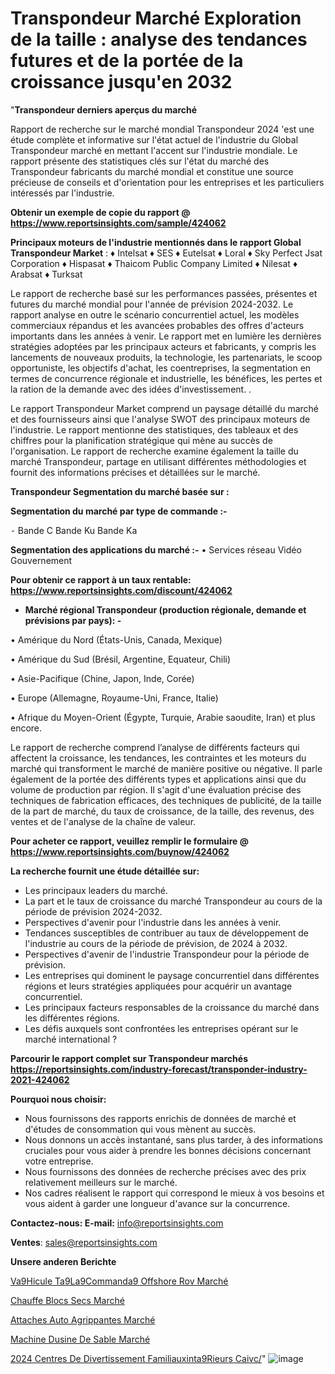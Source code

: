 # Transpondeur Marché Exploration de la taille : analyse des tendances futures et de la portée de la croissance jusqu'en 2032

"<strong>Transpondeur derniers aperçus du marché</strong>

Rapport de recherche sur le marché mondial Transpondeur 2024 'est une étude complète et informative sur l'état actuel de l'industrie du Global Transpondeur marché en mettant l'accent sur l'industrie mondiale. Le rapport présente des statistiques clés sur l'état du marché des Transpondeur fabricants du marché mondial et constitue une source précieuse de conseils et d'orientation pour les entreprises et les particuliers intéressés par l'industrie.

<strong>Obtenir un exemple de copie du rapport @ <a href=https://www.reportsinsights.com/sample/424062>https://www.reportsinsights.com/sample/424062</a></strong>

<strong>Principaux moteurs de l'industrie mentionnés dans le rapport Global Transpondeur Market</strong> :
♦ Intelsat
♦ SES
♦ Eutelsat
♦ Loral
♦ Sky Perfect Jsat Corporation
♦ Hispasat
♦ Thaicom Public Company Limited
♦ Nilesat
♦ Arabsat
♦ Turksat

Le rapport de recherche basé sur les performances passées, présentes et futures du marché mondial pour l'année de prévision 2024-2032. Le rapport analyse en outre le scénario concurrentiel actuel, les modèles commerciaux répandus et les avancées probables des offres d'acteurs importants dans les années à venir. Le rapport met en lumière les dernières stratégies adoptées par les principaux acteurs et fabricants, y compris les lancements de nouveaux produits, la technologie, les partenariats, le scoop opportuniste, les objectifs d'achat, les coentreprises, la segmentation en termes de concurrence régionale et industrielle, les bénéfices, les pertes et la ration de la demande avec des idées d'investissement. .

Le rapport Transpondeur Market comprend un paysage détaillé du marché et des fournisseurs ainsi que l'analyse SWOT des principaux moteurs de l'industrie. Le rapport mentionne des statistiques, des tableaux et des chiffres pour la planification stratégique qui mène au succès de l'organisation. Le rapport de recherche examine également la taille du marché Transpondeur, partage en utilisant différentes méthodologies et fournit des informations précises et détaillées sur le marché.

<strong>Transpondeur Segmentation du marché basée sur :</strong>

<strong>Segmentation du marché par type de commande :-</strong>

⁃ Bande C
Bande Ku
Bande Ka

<strong>Segmentation des applications du marché :-</strong>
• Services réseau
Vidéo
Gouvernement

<strong>Pour obtenir ce rapport à un taux rentable: <a href=https://www.reportsinsights.com/discount/424062>https://www.reportsinsights.com/discount/424062</a></strong>
<ul>
  <li><strong>Marché régional Transpondeur (production régionale, demande et prévisions par pays): -</strong></li>
</ul>
• Amérique du Nord (États-Unis, Canada, Mexique)

• Amérique du Sud (Brésil, Argentine, Equateur, Chili)

• Asie-Pacifique (Chine, Japon, Inde, Corée)

• Europe (Allemagne, Royaume-Uni, France, Italie)

• Afrique du Moyen-Orient (Égypte, Turquie, Arabie saoudite, Iran) et plus encore.

Le rapport de recherche comprend l’analyse de différents facteurs qui affectent la croissance, les tendances, les contraintes et les moteurs du marché qui transforment le marché de manière positive ou négative. Il parle également de la portée des différents types et applications ainsi que du volume de production par région. Il s'agit d'une évaluation précise des techniques de fabrication efficaces, des techniques de publicité, de la taille de la part de marché, du taux de croissance, de la taille, des revenus, des ventes et de l'analyse de la chaîne de valeur.

<strong>Pour acheter ce rapport, veuillez remplir le formulaire @   <a href=https://www.reportsinsights.com/buynow/424062>https://www.reportsinsights.com/buynow/424062</a></strong>

<strong>La recherche fournit une étude détaillée sur:</strong>
<ul>
  <li>Les principaux leaders du marché.</li>
  <li>La part et le taux de croissance du marché Transpondeur au cours de la période de prévision 2024-2032.</li>
  <li>Perspectives d'avenir pour l'industrie dans les années à venir.</li>
  <li>Tendances susceptibles de contribuer au taux de développement de l'industrie au cours de la période de prévision, de 2024 à 2032.</li>
  <li>Perspectives d'avenir de l'industrie Transpondeur pour la période de prévision.</li>
  <li>Les entreprises qui dominent le paysage concurrentiel dans différentes régions et leurs stratégies appliquées pour acquérir un avantage concurrentiel.</li>
  <li>Les principaux facteurs responsables de la croissance du marché dans les différentes régions.</li>
  <li>Les défis auxquels sont confrontées les entreprises opérant sur le marché international ?</li>
</ul>

<strong>Parcourir le rapport complet sur Transpondeur marchés <a href=https://reportsinsights.com/industry-forecast/transponder-industry-2021-424062>https://reportsinsights.com/industry-forecast/transponder-industry-2021-424062</a></strong>

<strong>Pourquoi nous choisir:</strong>
<ul>
  <li>Nous fournissons des rapports enrichis de données de marché et d'études de consommation qui vous mènent au succès.</li>
  <li>Nous donnons un accès instantané, sans plus tarder, à des informations cruciales pour vous aider à prendre les bonnes décisions concernant votre entreprise.</li>
  <li>Nous fournissons des données de recherche précises avec des prix relativement meilleurs sur le marché.</li>
  <li>Nos cadres réalisent le rapport qui correspond le mieux à vos besoins et vous aident à garder une longueur d'avance sur la concurrence.</li>
</ul>
<strong>Contactez-nous:
</strong><strong>E-mail:</strong> <a href=mailto:info@reportsinsights.com>info@reportsinsights.com</a>

<strong>Ventes</strong>: <a href=mailto:sales@reportsinsights.com>sales@reportsinsights.com</a>

<strong>Unsere anderen Berichte</strong>

<a href=https://www.linkedin.com/pulse/v%C3%A9hicule-t%C3%A9l%C3%A9command%C3%A9-offshore-rov-march%C3%A9-rapport-5t0tc/>Va9Hicule Ta9La9Commanda9 Offshore Rov Marché</a>

<a href=https://www.linkedin.com/pulse/chauffe-blocs-secs-march%C3%A9-2024-part-de-croissance-6vvpc/>Chauffe Blocs Secs Marché</a>

<a href=https://www.linkedin.com/pulse/attaches-auto-agrippantes-marché-analyse-des-zqmrc/>Attaches Auto Agrippantes Marché</a>

<a href=https://www.linkedin.com/pulse/machine-dusine-de-sable-march%C3%A9-analyse-des-ky05f/>Machine Dusine De Sable Marché</a>

<a href=https://www.linkedin.com/pulse/2024-centres-de-divertissement-familiauxint%C3%A9rieurs-caivc/>2024 Centres De Divertissement Familiauxinta9Rieurs Caivc/</a>"
![image](https://github.com/daminid12/RImarket/assets/158430485/21d507e3-ebc3-42fe-819e-e065b67c3d06)

